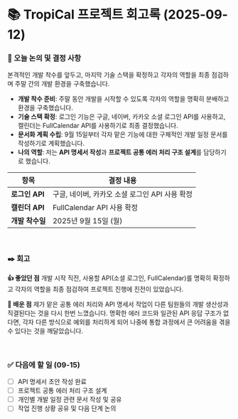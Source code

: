 # 📚 TropiCal 프로젝트 회고록 (2025-09-12)

### 📌 오늘 논의 및 결정 사항
본격적인 개발 착수를 앞두고, 마지막 기술 스택을 확정하고 각자의 역할을 최종 점검하며 주말 간의 개발 환경을 구축했습니다.

- **개발 착수 준비**: 주말 동안 개발을 시작할 수 있도록 각자의 역할을 명확히 분배하고 환경을 구축했습니다.
- **기술 스택 확정**: 로그인 기능은 구글, 네이버, 카카오 소셜 로그인 API를 사용하고, 캘린더는 FullCalendar API를 사용하기로 최종 결정했습니다.
- **문서화 계획 수립**: 9월 15일부터 각자 맡은 기능에 대한 구체적인 개발 일정 문서를 작성하기로 계획했습니다.
- **나의 역할**: 저는 **API 명세서 작성**과 **프로젝트 공통 에러 처리 구조 설계**를 담당하기로 했습니다.

| 항목 | 결정 내용 |
| --- | --- |
| **로그인 API** | 구글, 네이버, 카카오 소셜 로그인 API 사용 확정 |
| **캘린더 API** | FullCalendar API 사용 확정 |
| **개발 착수일** | 2025년 9월 15일 (월) |

<br>

### ✒️ 회고

**👍 좋았던 점**
개발 시작 직전, 사용할 API(소셜 로그인, FullCalendar)를 명확히 확정하고 각자의 역할을 최종 점검하여 프로젝트 진행에 진전이 있었습니다.

**🤔 배운 점**
제가 맡은 공통 에러 처리와 API 명세서 작업이 다른 팀원들의 개발 생산성과 직결된다는 것을 다시 한번 느꼈습니다. 명확한 에러 코드와 일관된 API 응답 구조가 없다면, 각자 다른 방식으로 예외를 처리하게 되어 나중에 통합 과정에서 큰 어려움을 겪을 수 있다는 것을 깨달았습니다.
 
<br>

### ✅ 다음에 할 일 (09-15)
- [ ] API 명세서 초안 작성 완료
- [ ] 프로젝트 공통 에러 처리 구조 설계
- [ ] 개인별 개발 일정 관련 문서 작성 및 공유
- [ ] 작업 진행 상황 공유 및 다음 단계 논의

